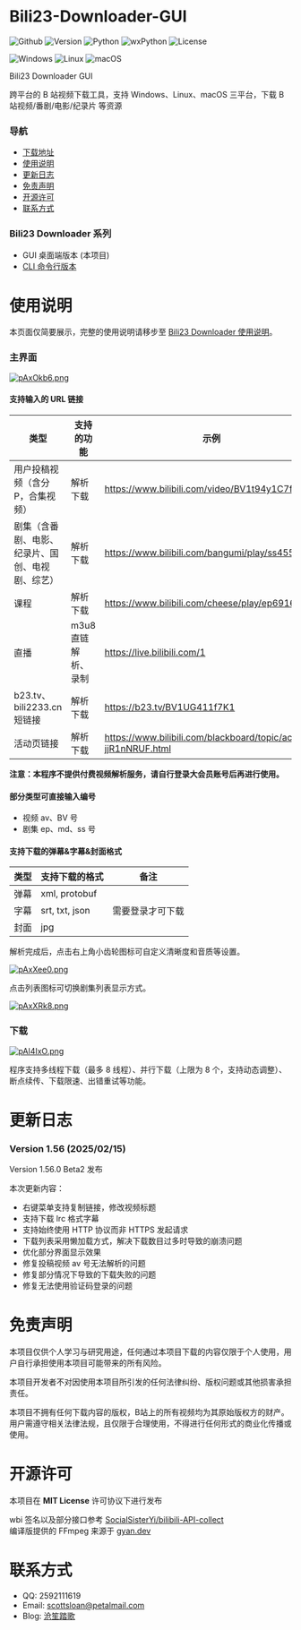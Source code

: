 # Bili23-Downloader-GUI
![Github](https://img.shields.io/badge/GitHub-black?logo=github&style=flat) ![Version](https://img.shields.io/github/v/release/ScottSloan/Bili23-Downloader?style=flat) ![Python](https://img.shields.io/badge/Python-3.11.9-green?style=flat) ![wxPython](https://img.shields.io/badge/wxPython-4.2.2-green?style=flat) ![License](https://img.shields.io/badge/license-MIT-orange?style=flat) 

![Windows](https://img.shields.io/badge/-Windows-blue?logo=windows) ![Linux](https://img.shields.io/badge/-Linux-333?logo=ubuntu) ![macOS](https://img.shields.io/badge/-MacOS-black?logo=apple)

Bili23 Downloader GUI

跨平台的 B 站视频下载工具，支持 Windows、Linux、macOS 三平台，下载 B 站视频/番剧/电影/纪录片 等资源  

### **导航**
+ [下载地址](https://github.com/ScottSloan/Bili23-Downloader/releases)
+ [使用说明](#使用说明) 
+ [更新日志](#更新日志) 
+ [免责声明](#免责声明) 
+ [开源许可](#开源许可) 
+ [联系方式](#联系方式)

### **Bili23 Downloader 系列**
* GUI 桌面端版本 (本项目)
* [CLI 命令行版本](https://github.com/ScottSloan/Bili23-Downloader-CLI) 

# 使用说明
本页面仅简要展示，完整的使用说明请移步至 [Bili23 Downloader 使用说明](https://www.scott-sloan.cn/archives/12/)。

### **主界面**
[![pAxOkb6.png](https://s21.ax1x.com/2024/12/30/pAxOkb6.png)](https://imgse.com/i/pAxOkb6)

#### **支持输入的 URL 链接**
| 类型 | 支持的功能 | 示例 |
| ---- | ---- | ---- |
| 用户投稿视频（含分P，合集视频） | 解析下载 | https://www.bilibili.com/video/BV1t94y1C7fp |
| 剧集（含番剧、电影、纪录片、国创、电视剧、综艺） | 解析下载 | https://www.bilibili.com/bangumi/play/ss45574 |
| 课程 | 解析下载 | https://www.bilibili.com/cheese/play/ep69165 |
| 直播 | m3u8直链解析、录制 | https://live.bilibili.com/1 |
| b23.tv、bili2233.cn 短链接 | 解析下载 | https://b23.tv/BV1UG411f7K1 |
| 活动页链接 | 解析下载 | https://www.bilibili.com/blackboard/topic/activity-jjR1nNRUF.html 

**注意：本程序不提供付费视频解析服务，请自行登录大会员账号后再进行使用。**

#### **部分类型可直接输入编号**
- 视频 av、BV 号
- 剧集 ep、md、ss 号

#### **支持下载的弹幕&字幕&封面格式**
| 类型 | 支持下载的格式 | 备注 |
| ---- | ---- | ---- |
| 弹幕 | xml, protobuf | |
| 字幕 | srt, txt, json | 需要登录才可下载 |
| 封面 | jpg | |

解析完成后，点击右上角小齿轮图标可自定义清晰度和音质等设置。

[![pAxXee0.png](https://s21.ax1x.com/2024/12/30/pAxXee0.png)](https://imgse.com/i/pAxXee0)

点击列表图标可切换剧集列表显示方式。

[![pAxXRk8.png](https://s21.ax1x.com/2024/12/30/pAxXRk8.png)](https://imgse.com/i/pAxXRk8)

### **下载**
[![pAl4IxO.png](https://s21.ax1x.com/2024/09/27/pAl4IxO.png)](https://imgse.com/i/pAl4IxO)

程序支持多线程下载（最多 8 线程）、并行下载（上限为 8 个，支持动态调整）、断点续传、下载限速、出错重试等功能。

# 更新日志
### **Version 1.56 (2025/02/15)**
Version 1.56.0 Beta2 发布

本次更新内容：
* 右键菜单支持复制链接，修改视频标题
* 支持下载 lrc 格式字幕
* 支持始终使用 HTTP 协议而非 HTTPS 发起请求
* 下载列表采用懒加载方式，解决下载数目过多时导致的崩溃问题
* 优化部分界面显示效果
* 修复投稿视频 av 号无法解析的问题
* 修复部分情况下导致的下载失败的问题
* 修复无法使用验证码登录的问题

# 免责声明
本项目仅供个人学习与研究用途，任何通过本项目下载的内容仅限于个人使用，用户自行承担使用本项目可能带来的所有风险。

本项目开发者不对因使用本项目所引发的任何法律纠纷、版权问题或其他损害承担责任。

本项目不拥有任何下载内容的版权，B站上的所有视频均为其原始版权方的财产。用户需遵守相关法律法规，且仅限于合理使用，不得进行任何形式的商业化传播或使用。

# 开源许可
本项目在 **MIT License** 许可协议下进行发布

wbi 签名以及部分接口参考 [SocialSisterYi/bilibili-API-collect](https://github.com/SocialSisterYi/bilibili-API-collect)  
编译版提供的 FFmpeg 来源于 [gyan.dev](https://www.gyan.dev/ffmpeg/builds/)  

# 联系方式
- QQ: 2592111619
- Email: scottsloan@petalmail.com
- Blog: [沧笙踏歌](https://www.scott-sloan.cn)
